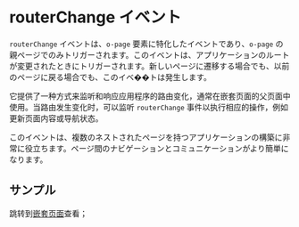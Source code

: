 # routerChange イベント

`routerChange` イベントは、`o-page` 要素に特化したイベントであり、`o-page` の親ページでのみトリガーされます。このイベントは、アプリケーションのルートが変更されたときにトリガーされます。新しいページに遷移する場合でも、以前のページに戻る場合でも、このイベ��トは発生します。

它提供了一种方式来监听和响应应用程序的路由变化，通常在嵌套页面的父页面中使用。当路由发生变化时，可以监听 `routerChange` 事件以执行相应的操作，例如更新页面内容或导航状态。

このイベントは、複数のネストされたページを持つアプリケーションの構築に非常に役立ちます。ページ間のナビゲーションとコミュニケーションがより簡単になります。

## サンプル

跳转到[嵌套页面](../../cases/nested-page.md)查看；

